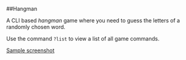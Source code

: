 ##Hangman

A CLI based *hangman* game where you need to guess the letters of a randomly chosen word.

Use the command `?list` to view a list of all game commands.

[Sample screenshot](screenshot.png)


